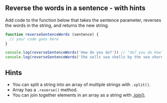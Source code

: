 Reverse the words in a sentence - with hints
------
Add code to the function below that takes the sentence parameter, reverses the words in the string, and returns the new string.

```js
function reverseSentenceWords (sentence) {
  // your code goes here
}

console.log(reverseSentenceWords('How do you do?')) // "do? you do How"
console.log(reverseSentenceWords('She sells sea shells by the sea shore')) // "shore sea the by shells sea sells She"
```

Hints
------
* You can split a string into an array of multiple strings with `.split()`.
* Array has a `.reverse()` method.
* You can join together elements in an array as a string with [.join()](https://www.w3schools.com/jsref/jsref_join.asp).
